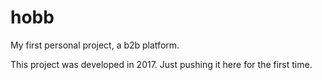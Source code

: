 # hobb
My first personal project, a b2b platform.

This project was developed in  2017. Just pushing it here for the first time.

